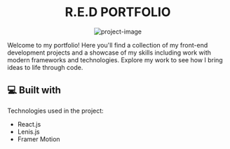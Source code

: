 <h1 align="center" id="title">R.E.D PORTFOLIO</h1>

<p align="center"><img src="https://socialify.git.ci/vvdam/smily/image?font=KoHo&amp;language=1&amp;name=1&amp;owner=1&amp;pattern=Charlie%20Brown&amp;theme=Auto" alt="project-image"></p>

<p id="description">Welcome to my portfolio! Here you'll find a collection of my front-end development projects and a showcase of my skills including work with modern frameworks and technologies. Explore my work to see how I bring ideas to life through code.</p>

  
  
<h2>💻 Built with</h2>

Technologies used in the project:

*   React.js
*   Lenis.js
*   Framer Motion
